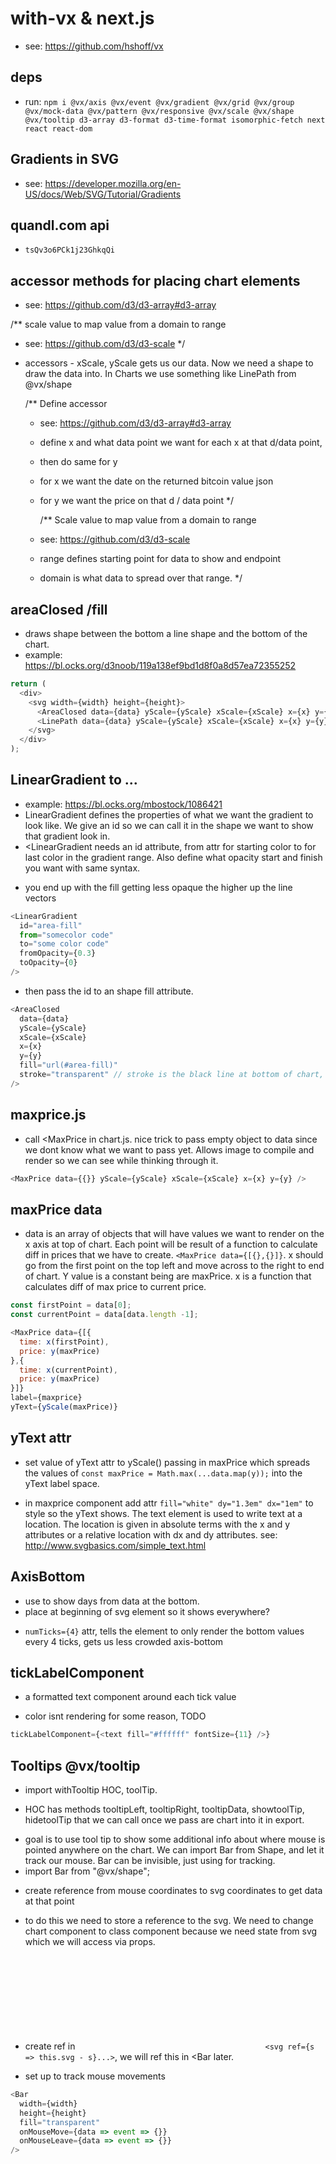# with-vx & next.js

* see: https://github.com/hshoff/vx

## deps

* run: `npm i @vx/axis @vx/event @vx/gradient @vx/grid @vx/group @vx/mock-data @vx/pattern @vx/responsive @vx/scale @vx/shape @vx/tooltip d3-array d3-format d3-time-format isomorphic-fetch next react react-dom`

## Gradients in SVG

* see: https://developer.mozilla.org/en-US/docs/Web/SVG/Tutorial/Gradients

## quandl.com api

* `tsQv3o6PCk1j23GhkqQi`

## accessor methods for placing chart elements

* see: https://github.com/d3/d3-array#d3-array

/\*\* scale value to map value from a domain to range

* see: https://github.com/d3/d3-scale
  \*/

- accessors - xScale, yScale gets us our data. Now we need a shape to draw the data into. In Charts we use something like LinePath from @vx/shape

  /\*\* Define accessor

  * see: https://github.com/d3/d3-array#d3-array
  * define x and what data point we want for each x at that d/data point,
  * then do same for y
  * for x we want the date on the returned bitcoin value json
  * for y we want the price on that d / data point
    \*/

    /\*\* Scale value to map value from a domain to range

  * see: https://github.com/d3/d3-scale
  * range defines starting point for data to show and endpoint
  * domain is what data to spread over that range.
    \*/

## areaClosed /fill

* draws shape between the bottom a line shape and the bottom of the chart.
* example: https://bl.ocks.org/d3noob/119a138ef9bd1d8f0a8d57ea72355252

```js
return (
  <div>
    <svg width={width} height={height}>
      <AreaClosed data={data} yScale={yScale} xScale={xScale} x={x} y={y} />
      <LinePath data={data} yScale={yScale} xScale={xScale} x={x} y={y} />
    </svg>
  </div>
);
```

## LinearGradient to ...

* example: https://bl.ocks.org/mbostock/1086421
* LinearGradient defines the properties of what we want the gradient to look like. We give an id so we can call it in the shape we want to show that gradient look in.
* <LinearGradient needs an id attribute, from attr for starting color to for last color in the gradient range. Also define what opacity start and finish you want with same syntax.

- you end up with the fill getting less opaque the higher up the line vectors

```js
<LinearGradient
  id="area-fill"
  from="somecolor code"
  to="some color code"
  fromOpacity={0.3}
  toOpacity={0}
/>
```

* then pass the id to an shape fill attribute.

```js
<AreaClosed
  data={data}
  yScale={yScale}
  xScale={xScale}
  x={x}
  y={y}
  fill="url(#area-fill)"
  stroke="transparent" // stroke is the black line at bottom of chart, transparent value makes it invisibile, no color so cant see.
/>
```

## maxprice.js

* call <MaxPrice in chart.js. nice trick to pass empty object to data since we dont know what we want to pass yet. Allows image to compile and render so we can see while thinking through it.

```js
<MaxPrice data={{}} yScale={yScale} xScale={xScale} x={x} y={y} />
```

## maxPrice data

* data is an array of objects that will have values we want to render on the x axis at top of chart. Each point will be result of a function to calculate diff in prices that we have to create. `<MaxPrice data={[{},{}]}`. x should go from the first point on the top left and move across to the right to end of chart. Y value is a constant being are maxPrice. x is a function that calculates diff of max price to current price.

```js
const firstPoint = data[0];
const currentPoint = data[data.length -1];

<MaxPrice data={[{
  time: x(firstPoint),
  price: y(maxPrice)
},{
  time: x(currentPoint),
  price: y(maxPrice)
}]}
label={maxprice}
yText={yScale(maxPrice)}
```

## yText attr

* set value of yText attr to yScale() passing in maxPrice which spreads the values of `const maxPrice = Math.max(...data.map(y));` into the yText label space.

- in maxprice component add attr `fill="white" dy="1.3em" dx="1em"` to style so the yText shows. The text element is used to write text at a location. The location is given in absolute terms with the x and y attributes or a relative location with dx and dy attributes. see: http://www.svgbasics.com/simple_text.html

## AxisBottom

* use to show days from data at the bottom.
* place at beginning of svg element so it shows everywhere?

- `numTicks={4}` attr, tells the element to only render the bottom values every 4 ticks, gets us less crowded axis-bottom

## tickLabelComponent

* a formatted text component around each tick value

- color isnt rendering for some reason, TODO

```js
tickLabelComponent={<text fill="#ffffff" fontSize={11} />}
```

## Tooltips @vx/tooltip

* import withTooltip HOC, toolTip.

- HOC has methods tooltipLeft, tooltipRight, tooltipData, showtoolTip, hidetoolTip that we can call once we pass are chart into it in export.

* goal is to use tool tip to show some additional info about where mouse is pointed anywhere on the chart. We can import Bar from Shape, and let it track our mouse. Bar can be invisible, just using for tracking.
* import Bar from "@vx/shape";

- create reference from mouse coordinates to svg coordinates to get data at that point
- to do this we need to store a reference to the svg. We need to change chart component to class component because we need state from svg which we will access via props.

- create ref in <svg> `<svg ref={s => this.svg - s}...>`, we will ref this in <Bar later.
- set up <Bar /> to track mouse movements

```js
<Bar
  width={width}
  height={height}
  fill="transparent"
  onMouseMove={data => event => {}}
  onMouseLeave={data => event => {}}
/>
```
